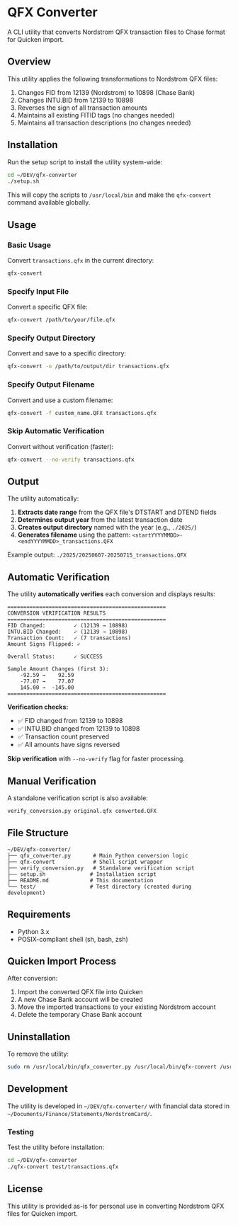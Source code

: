 # QFX Converter

A CLI utility that converts Nordstrom QFX transaction files to Chase format for Quicken import.

## Overview

This utility applies the following transformations to Nordstrom QFX files:

1. Changes FID from 12139 (Nordstrom) to 10898 (Chase Bank)
2. Changes INTU.BID from 12139 to 10898
3. Reverses the sign of all transaction amounts
4. Maintains all existing FITID tags (no changes needed)
5. Maintains all transaction descriptions (no changes needed)

## Installation

Run the setup script to install the utility system-wide:

```bash
cd ~/DEV/qfx-converter
./setup.sh
```

This will copy the scripts to `/usr/local/bin` and make the `qfx-convert` command available globally.

## Usage

### Basic Usage

Convert `transactions.qfx` in the current directory:
```bash
qfx-convert
```

### Specify Input File

Convert a specific QFX file:
```bash
qfx-convert /path/to/your/file.qfx
```

### Specify Output Directory

Convert and save to a specific directory:
```bash
qfx-convert -o /path/to/output/dir transactions.qfx
```

### Specify Output Filename

Convert and use a custom filename:
```bash
qfx-convert -f custom_name.QFX transactions.qfx
```

### Skip Automatic Verification

Convert without verification (faster):
```bash
qfx-convert --no-verify transactions.qfx
```

## Output

The utility automatically:

1. **Extracts date range** from the QFX file's DTSTART and DTEND fields
2. **Determines output year** from the latest transaction date
3. **Creates output directory** named with the year (e.g., `./2025/`)
4. **Generates filename** using the pattern: `<startYYYYMMDD>-<endYYYYMMDD>_transactions.QFX`

Example output: `./2025/20250607-20250715_transactions.QFX`

## Automatic Verification

The utility **automatically verifies** each conversion and displays results:

```
==================================================
CONVERSION VERIFICATION RESULTS
==================================================
FID Changed:         ✓ (12139 → 10898)
INTU.BID Changed:    ✓ (12139 → 10898)
Transaction Count:   ✓ (7 transactions)
Amount Signs Flipped: ✓

Overall Status:      ✓ SUCCESS

Sample Amount Changes (first 3):
    -92.59 →    92.59
    -77.07 →    77.07
    145.00 →  -145.00
==================================================
```

**Verification checks:**
- ✅ FID changed from 12139 to 10898
- ✅ INTU.BID changed from 12139 to 10898  
- ✅ Transaction count preserved
- ✅ All amounts have signs reversed

**Skip verification** with `--no-verify` flag for faster processing.

## Manual Verification

A standalone verification script is also available:

```bash
verify_conversion.py original.qfx converted.QFX
```

## File Structure

```
~/DEV/qfx-converter/
├── qfx_converter.py       # Main Python conversion logic
├── qfx-convert            # Shell script wrapper
├── verify_conversion.py   # Standalone verification script
├── setup.sh              # Installation script
├── README.md             # This documentation
└── test/                 # Test directory (created during development)
```

## Requirements

- Python 3.x
- POSIX-compliant shell (sh, bash, zsh)

## Quicken Import Process

After conversion:

1. Import the converted QFX file into Quicken
2. A new Chase Bank account will be created
3. Move the imported transactions to your existing Nordstrom account
4. Delete the temporary Chase Bank account

## Uninstallation

To remove the utility:

```bash
sudo rm /usr/local/bin/qfx_converter.py /usr/local/bin/qfx-convert /usr/local/bin/verify_conversion.py
```

## Development

The utility is developed in `~/DEV/qfx-converter/` with financial data stored in `~/Documents/Finance/Statements/NordstromCard/`.

### Testing

Test the utility before installation:

```bash
cd ~/DEV/qfx-converter
./qfx-convert test/transactions.qfx
```

## License

This utility is provided as-is for personal use in converting Nordstrom QFX files for Quicken import.
